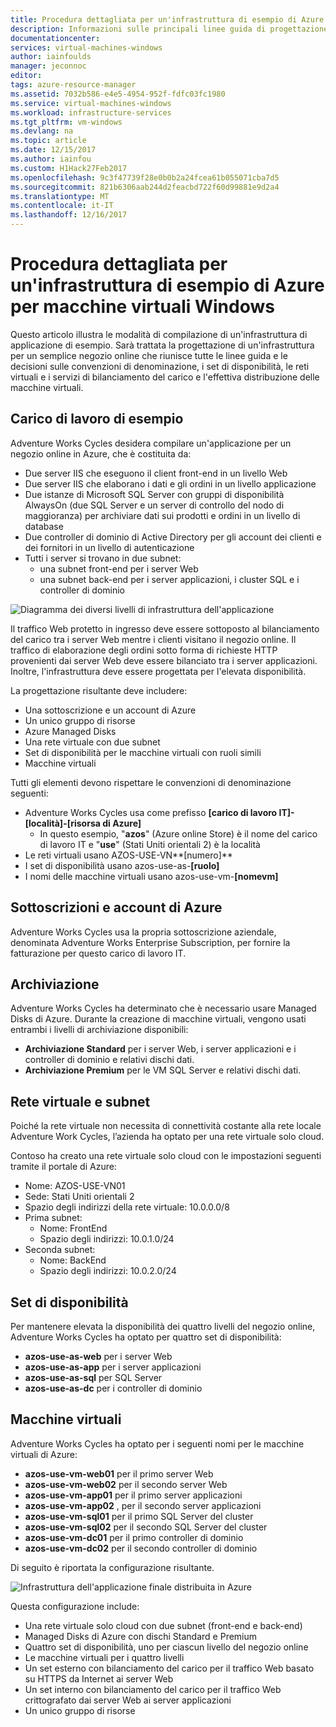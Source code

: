 ```yaml
---
title: Procedura dettagliata per un'infrastruttura di esempio di Azure | Microsoft Docs
description: Informazioni sulle principali linee guida di progettazione e implementazione per la distribuzione di un'infrastruttura di esempio in Azure.
documentationcenter: 
services: virtual-machines-windows
author: iainfoulds
manager: jeconnoc
editor: 
tags: azure-resource-manager
ms.assetid: 7032b586-e4e5-4954-952f-fdfc03fc1980
ms.service: virtual-machines-windows
ms.workload: infrastructure-services
ms.tgt_pltfrm: vm-windows
ms.devlang: na
ms.topic: article
ms.date: 12/15/2017
ms.author: iainfou
ms.custom: H1Hack27Feb2017
ms.openlocfilehash: 9c3f47739f28e0b0b2a24fcea61b055071cba7d5
ms.sourcegitcommit: 821b6306aab244d2feacbd722f60d99881e9d2a4
ms.translationtype: MT
ms.contentlocale: it-IT
ms.lasthandoff: 12/16/2017
---
```

# <a name="example-azure-infrastructure-walkthrough-for-windows-vms"></a>Procedura dettagliata per un'infrastruttura di esempio di Azure per macchine virtuali Windows
Questo articolo illustra le modalità di compilazione di un'infrastruttura di applicazione di esempio. Sarà trattata la progettazione di un'infrastruttura per un semplice negozio online che riunisce tutte le linee guida e le decisioni sulle convenzioni di denominazione, i set di disponibilità, le reti virtuali e i servizi di bilanciamento del carico e l'effettiva distribuzione delle macchine virtuali.

## <a name="example-workload"></a>Carico di lavoro di esempio
Adventure Works Cycles desidera compilare un'applicazione per un negozio online in Azure, che è costituita da:

* Due server IIS che eseguono il client front-end in un livello Web
* Due server IIS che elaborano i dati e gli ordini in un livello applicazione
* Due istanze di Microsoft SQL Server con gruppi di disponibilità AlwaysOn (due SQL Server e un server di controllo del nodo di maggioranza) per archiviare dati sui prodotti e ordini in un livello di database
* Due controller di dominio di Active Directory per gli account dei clienti e dei fornitori in un livello di autenticazione
* Tutti i server si trovano in due subnet:
  * una subnet front-end per i server Web 
  * una subnet back-end per i server applicazioni, i cluster SQL e i controller di dominio

![Diagramma dei diversi livelli di infrastruttura dell'applicazione](./media/infrastructure-example/example-tiers.png)

Il traffico Web protetto in ingresso deve essere sottoposto al bilanciamento del carico tra i server Web mentre i clienti visitano il negozio online. Il traffico di elaborazione degli ordini sotto forma di richieste HTTP provenienti dai server Web deve essere bilanciato tra i server applicazioni. Inoltre, l'infrastruttura deve essere progettata per l'elevata disponibilità.

La progettazione risultante deve includere:

* Una sottoscrizione e un account di Azure
* Un unico gruppo di risorse
* Azure Managed Disks
* Una rete virtuale con due subnet
* Set di disponibilità per le macchine virtuali con ruoli simili
* Macchine virtuali

Tutti gli elementi devono rispettare le convenzioni di denominazione seguenti:

* Adventure Works Cycles usa come prefisso **[carico di lavoro IT]-[località]-[risorsa di Azure]**
  * In questo esempio, "**azos**" (Azure online Store) è il nome del carico di lavoro IT e "**use**" (Stati Uniti orientali 2) è la località
* Le reti virtuali usano AZOS-USE-VN**[numero]**
* I set di disponibilità usano azos-use-as-**[ruolo]**
* I nomi delle macchine virtuali usano azos-use-vm-**[nomevm]**

## <a name="azure-subscriptions-and-accounts"></a>Sottoscrizioni e account di Azure
Adventure Works Cycles usa la propria sottoscrizione aziendale, denominata Adventure Works Enterprise Subscription, per fornire la fatturazione per questo carico di lavoro IT.

## <a name="storage"></a>Archiviazione
Adventure Works Cycles ha determinato che è necessario usare Managed Disks di Azure. Durante la creazione di macchine virtuali, vengono usati entrambi i livelli di archiviazione disponibili:

* **Archiviazione Standard** per i server Web, i server applicazioni e i controller di dominio e relativi dischi dati.
* **Archiviazione Premium** per le VM SQL Server e relativi dischi dati.

## <a name="virtual-network-and-subnets"></a>Rete virtuale e subnet
Poiché la rete virtuale non necessita di connettività costante alla rete locale Adventure Work Cycles, l’azienda ha optato per una rete virtuale solo cloud.

Contoso ha creato una rete virtuale solo cloud con le impostazioni seguenti tramite il portale di Azure:

* Nome: AZOS-USE-VN01
* Sede: Stati Uniti orientali 2
* Spazio degli indirizzi della rete virtuale: 10.0.0.0/8
* Prima subnet:
  * Nome: FrontEnd
  * Spazio degli indirizzi: 10.0.1.0/24
* Seconda subnet:
  * Nome: BackEnd
  * Spazio degli indirizzi: 10.0.2.0/24

## <a name="availability-sets"></a>Set di disponibilità
Per mantenere elevata la disponibilità dei quattro livelli del negozio online, Adventure Works Cycles ha optato per quattro set di disponibilità:

* **azos-use-as-web** per i server Web
* **azos-use-as-app** per i server applicazioni
* **azos-use-as-sql** per SQL Server
* **azos-use-as-dc** per i controller di dominio

## <a name="virtual-machines"></a>Macchine virtuali
Adventure Works Cycles ha optato per i seguenti nomi per le macchine virtuali di Azure:

* **azos-use-vm-web01** per il primo server Web
* **azos-use-vm-web02** per il secondo server Web
* **azos-use-vm-app01** per il primo server applicazioni
* **azos-use-vm-app02** , per il secondo server applicazioni
* **azos-use-vm-sql01** per il primo SQL Server del cluster
* **azos-use-vm-sql02** per il secondo SQL Server del cluster
* **azos-use-vm-dc01** per il primo controller di dominio
* **azos-use-vm-dc02** per il secondo controller di dominio

Di seguito è riportata la configurazione risultante.

![Infrastruttura dell'applicazione finale distribuita in Azure](./media/infrastructure-example/example-config.png)

Questa configurazione include:

* Una rete virtuale solo cloud con due subnet (front-end e back-end)
* Managed Disks di Azure con dischi Standard e Premium
* Quattro set di disponibilità, uno per ciascun livello del negozio online
* Le macchine virtuali per i quattro livelli
* Un set esterno con bilanciamento del carico per il traffico Web basato su HTTPS da Internet ai server Web
* Un set interno con bilanciamento del carico per il traffico Web crittografato dai server Web ai server applicazioni
* Un unico gruppo di risorse
